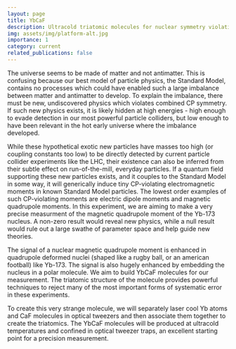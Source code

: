 ```yaml
---
layout: page
title: YbCaF
description: Ultracold triatomic molecules for nuclear symmetry violation
img: assets/img/platform-alt.jpg
importance: 1
category: current
related_publications: false
---
```


The universe seems to be made of matter and not antimatter. This is confusing because our best model of particle physics, the Standard Model, contains no processes which could have enabled such a large imbalance between matter and antimatter to develop. To explain the imbalance, there must be new, undiscovered physics which violates combined CP symmetry. If such new physics exists, it is likely hidden at high energies - high enough to evade detection in our most powerful particle colliders, but low enough to have been relevant in the hot early universe where the imbalance developed.

While these hypothetical exotic new particles have masses too high (or coupling constants too low) to be directly detected by current particle collider experiments like the LHC, their existence can also be inferred from their subtle effect on run-of-the-mill, everyday particles. If a quantum field supporting these new particles exists, and it couples to the Standard Model in some way, it will generically induce tiny CP-violating electromagnetic moments in known Standard Model particles. The lowest order examples of such CP-violating moments are electric dipole moments and magnetic quadrupole moments. In this experiment, we are aiming to make a very precise measurment of the magnetic quadrupole moment of the Yb-173 nucleus. A non-zero result would reveal new physics, while a null result would rule out a large swathe of parameter space and help guide new theories.

The signal of a nuclear magnetic quadrupole moment is enhanced in quadrupole deformed nuclei (shaped like a rugby ball, or an american football) like Yb-173. The signal is also hugely enhanced by embedding the nucleus in a polar molecule. We aim to build YbCaF molecules for our measurement. The triatomic structure of the molecule provides powerful techniques to reject many of the most important forms of systematic error in these experiments. 

To create this very strange molecule, we will separately laser cool Yb atoms and CaF molecules in optical tweezers and then associate them together to create the triatomics. The YbCaF molecules will be produced at ultracold temperatures and confined in optical tweezer traps, an excellent starting point for a precision measurement.
